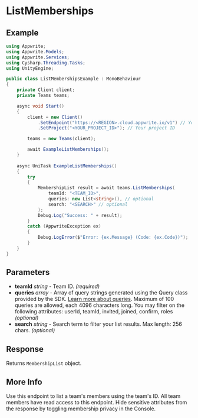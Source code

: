 # ListMemberships

## Example

```csharp
using Appwrite;
using Appwrite.Models;
using Appwrite.Services;
using Cysharp.Threading.Tasks;
using UnityEngine;

public class ListMembershipsExample : MonoBehaviour
{
    private Client client;
    private Teams teams;

    async void Start()
    {
        client = new Client()
            .SetEndpoint("https://<REGION>.cloud.appwrite.io/v1") // Your API Endpoint
            .SetProject("<YOUR_PROJECT_ID>"); // Your project ID

        teams = new Teams(client);

        await ExampleListMemberships();
    }
    
    async UniTask ExampleListMemberships()
    {
        try
        {
            MembershipList result = await teams.ListMemberships(
                teamId: "<TEAM_ID>",
                queries: new List<string>(), // optional
                search: "<SEARCH>" // optional
            );
            Debug.Log("Success: " + result);
        }
        catch (AppwriteException ex)
        {
            Debug.LogError($"Error: {ex.Message} (Code: {ex.Code})");
        }
    }
}
```

## Parameters

- **teamId** *string* - Team ID. *(required)* 
- **queries** *array* - Array of query strings generated using the Query class provided by the SDK. [Learn more about queries](https://appwrite.io/docs/queries). Maximum of 100 queries are allowed, each 4096 characters long. You may filter on the following attributes: userId, teamId, invited, joined, confirm, roles *(optional)*
- **search** *string* - Search term to filter your list results. Max length: 256 chars. *(optional)*

## Response

Returns `MembershipList` object.
## More Info

Use this endpoint to list a team&#039;s members using the team&#039;s ID. All team members have read access to this endpoint. Hide sensitive attributes from the response by toggling membership privacy in the Console.
